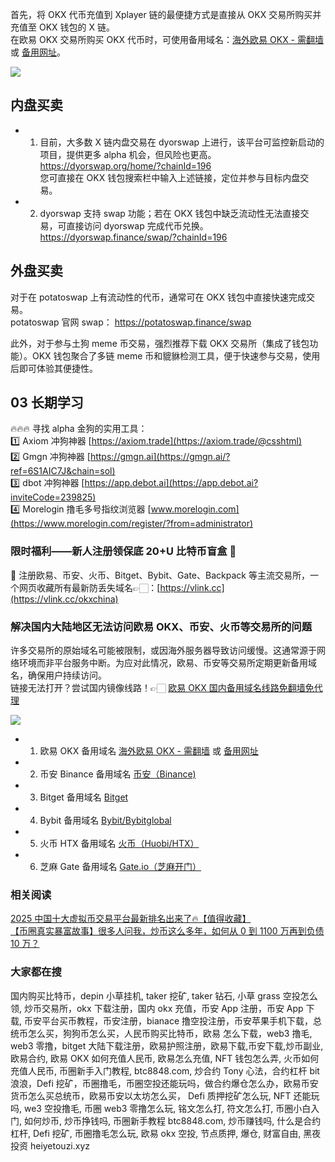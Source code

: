 首先，将 OKX 代币充值到 Xplayer 链的最便捷方式是直接从 OKX 交易所购买并充值至 OKX 钱包的 X 链。  
在欧易 OKX 交易所购买 OKX 代币时，可使用备用域名：[海外欧易 OKX - 需翻墙](https://www.okx.com/join/76527935) 或 [备用网址](https://www.oucnyi.net/zh-hans/join/76527935)。  

[![](https://307e939.webp.li/20250817070144409.png)](https://btc8848.com/top-10-exchanges)  

## 内盘买卖  
- 1. 目前，大多数 X 链内盘交易在 dyorswap 上进行，该平台可监控新启动的项目，提供更多 alpha 机会，但风险也更高。  
https://dyorswap.org/home/?chainId=196  
您可直接在 OKX 钱包搜索栏中输入上述链接，定位并参与目标内盘交易。  
- 2. dyorswap 支持 swap 功能；若在 OKX 钱包中缺乏流动性无法直接交易，可直接访问 dyorswap 完成代币兑换。  
https://dyorswap.finance/swap/?chainId=196  

## 外盘买卖  
对于在 potatoswap 上有流动性的代币，通常可在 OKX 钱包中直接快速完成交易。  
potatoswap 官网 swap： https://potatoswap.finance/swap  

此外，对于参与土狗 meme 币交易，强烈推荐下载 OKX 交易所（集成了钱包功能）。OKX 钱包聚合了多链 meme 币和貔貅检测工具，便于快速参与交易，使用后即可体验其便捷性。  

## 03 长期学习  
🔥🔥🔥 寻找 alpha 金狗的实用工具：  
1️⃣ Axiom 冲狗神器 [https://axiom.trade](https://axiom.trade/@csshtml)  
2️⃣ Gmgn 冲狗神器 [https://gmgn.ai](https://gmgn.ai/?ref=6S1AIC7J&chain=sol)  
3️⃣ dbot 冲狗神器 [https://app.debot.ai](https://app.debot.ai?inviteCode=239825)  
4️⃣ Morelogin 撸毛多号指纹浏览器 [www.morelogin.com](https://www.morelogin.com/register/?from=administrator)  

### 限时福利——新人注册领保底 20+U 比特币盲盒 🎁  
🎁 注册欧易、币安、火币、Bitget、Bybit、Gate、Backpack 等主流交易所，一个网页收藏所有最新防丢失域名👉🏻：[https://vlink.cc](https://vlink.cc/okxchina)  

### 解决国内大陆地区无法访问欧易 OKX、币安、火币等交易所的问题  
许多交易所的原始域名可能被限制，或因海外服务器导致访问缓慢。这通常源于网络环境而非平台服务中断。为应对此情况，欧易、币安等交易所定期更新备用域名，确保用户持续访问。  
链接无法打开？尝试国内镜像线路！👉🏻 [欧易 OKX 国内备用域名线路免翻墙免代理](https://vlink.cc/okxcn)  

[![](https://307e939.webp.li/20250812124552161.png)](https://vlink.cc/okxcn)  

- 1. 欧易 OKX 备用域名 [海外欧易 OKX - 需翻墙](https://www.okx.com/join/76527935) 或 [备用网址](https://www.oucnyi.net/zh-hans/join/76527935)  
- 2. 币安 Binance 备用域名 [币安（Binance)](https://accounts.binance.com/zh-CN/register?ref=36457687)  
- 3. Bitget 备用域名 [Bitget](https://www.bitget.com/zh-CN/referral/register?from=referral&clacCode=VRNEYUTR)  
- 4. Bybit 备用域名 [Bybit/Bybitglobal](https://www.bybitglobal.com/zh-MY/invite/?ref=VMKORMM)  
- 5. 火币 HTX 备用域名 [火币（Huobi/HTX）](https://www.htx.com/invite/zh-cn/1f?invite_code=whf45223)  
- 6. 芝麻 Gate 备用域名 [Gate.io（芝麻开门）](https://www.gate.io/zh/signup?ref_type=103&ref=A1ERAQ)  

### 相关阅读  
[2025 中国十大虚拟币交易平台最新排名出来了🔥【值得收藏】](https://btc8848.com/top-10-exchanges/)  
[【币圈真实暴富故事】很多人问我，炒币这么多年，如何从 0 到 1100 万再到负债 10 万？](https://heiyetouzi.xyz/biquanstory001/)  

### 大家都在搜  
国内购买比特币，depin 小草挂机, taker 挖矿, taker 钻石, 小草 grass 空投怎么领, 炒币交易所，okx 下载注册，国内 okx 充值，币安 App 注册，币安 App 下载, 币安平台买币教程，币安注册，bianace 撸空投注册，币安苹果手机下载，总统币怎么买，狗狗币怎么买，人民币购买比特币，欧易 怎么下载，web3 撸毛, web3 零撸，bitget 大陆下载注册，欧易护照注册，欧易下载,币安下载,炒币副业,欧易合约, 欧易 OKX 如何充值人民币, 欧易怎么充值, NFT 钱包怎么弄, 火币如何充值人民币, 币圈新手入门教程, btc8848.com, 炒合约 Tony 心法，合约杠杆 bit 浪浪，Defi 挖矿，币圈撸毛，币圈空投还能玩吗，做合约爆仓怎么办，欧易币安货币怎么买总统币，欧易币安以太坊怎么买， Defi 质押挖矿怎么玩, NFT 还能玩吗, we3 空投撸毛, 币圈 web3 零撸怎么玩, 铭文怎么打, 符文怎么打, 币圈小白入门, 如何炒币, 炒币挣钱吗, 币圈新手教程 btc8848.com, 炒币赚钱吗, 什么是合约杠杆, Defi 挖矿, 币圈撸毛怎么玩, 欧易 okx 空投, 节点质押, 爆仓, 财富自由, 黑夜投资 heiyetouzi.xyz